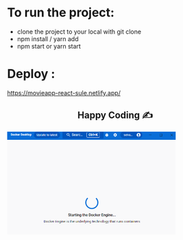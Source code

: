 # To run the project:

- clone the project to your local with git clone
- npm install / yarn add
- npm start or yarn start

# Deploy : 

https://movieapp-react-sule.netlify.app/

<h2 align="center">Happy Coding  ✍</h2>



![Image alt text](assets/Picture_1.png)


